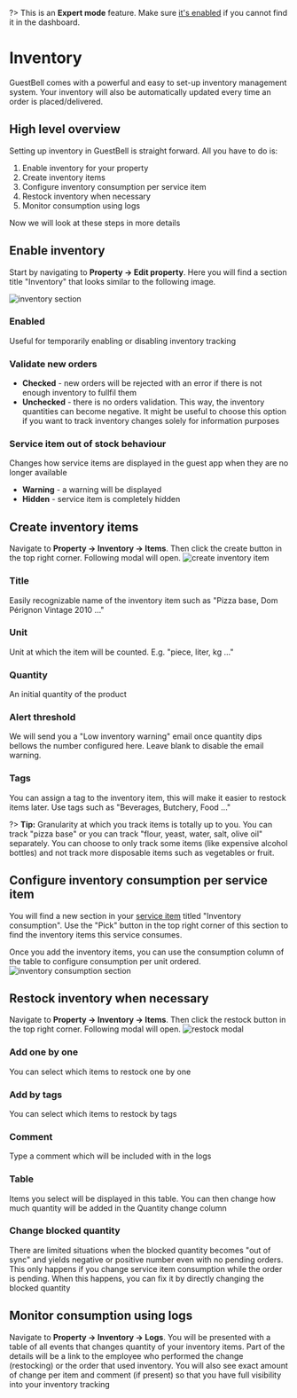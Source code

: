 ?> This is an **Expert mode** feature. Make sure [it's enabled](overview.md?id=advanced-features) if you cannot find it in the dashboard.

# Inventory

GuestBell comes with a powerful and easy to set-up inventory management system. Your inventory will also be automatically updated every time an order is placed/delivered.

## High level overview

Setting up inventory in GuestBell is straight forward. All you have to do is:

1. Enable inventory for your property
2. Create inventory items
3. Configure inventory consumption per service item
4. Restock inventory when necessary
5. Monitor consumption using logs

Now we will look at these steps in more details

## Enable inventory

Start by navigating to **Property -> Edit property**. Here you will find a section title "Inventory" that looks similar to the following image.

![inventory section](https://static.guestbell.com/img/docs/inventory/inventory-section.jpg)

### Enabled

Useful for temporarily enabling or disabling inventory tracking

### Validate new orders

- **Checked** - new orders will be rejected with an error if there is not enough inventory to fullfil them
- **Unchecked** - there is no orders validation. This way, the inventory quantities can become negative. It might be useful to choose this option if you want to track inventory changes solely for information purposes

### Service item out of stock behaviour

Changes how service items are displayed in the guest app when they are no longer available

- **Warning** - a warning will be displayed
- **Hidden** - service item is completely hidden

## Create inventory items

Navigate to **Property -> Inventory -> Items**. Then click the create button in the top right corner. Following modal will open.
![create inventory item](https://static.guestbell.com/img/docs/inventory/inventory-section.jpg)

### Title

Easily recognizable name of the inventory item such as "Pizza base, Dom Pérignon Vintage 2010 ..."

### Unit

Unit at which the item will be counted. E.g. "piece, liter, kg ..."

### Quantity

An initial quantity of the product

### Alert threshold

We will send you a "Low inventory warning" email once quantity dips bellows the number configured here. Leave blank to disable the email warning.

### Tags

You can assign a tag to the inventory item, this will make it easier to restock items later. Use tags such as "Beverages, Butchery, Food ..."

?> **Tip:** Granularity at which you track items is totally up to you. You can track "pizza base" or you can track "flour, yeast, water, salt, olive oil" separately. You can choose to only track some items (like expensive alcohol bottles) and not track more disposable items such as vegetables or fruit.

## Configure inventory consumption per service item

You will find a new section in your [service item](services.md#service-details) titled "Inventory consumption". Use the "Pick" button in the top right corner of this section to find the inventory items this service consumes.

Once you add the inventory items, you can use the consumption column of the table to configure consumption per unit ordered.
![inventory consumption section](https://static.guestbell.com/img/docs/inventory/inventory-consumption-section.jpg)

## Restock inventory when necessary

Navigate to **Property -> Inventory -> Items**. Then click the restock button in the top right corner. Following modal will open.
![restock modal](https://static.guestbell.com/img/docs/inventory/restock-modal.jpg)

### Add one by one

You can select which items to restock one by one

### Add by tags

You can select which items to restock by tags

### Comment

Type a comment which will be included with in the logs

### Table

Items you select will be displayed in this table. You can then change how much quantity will be added in the Quantity change column

### Change blocked quantity

There are limited situations when the blocked quantity becomes "out of sync" and yields negative or positive number even with no pending orders. This only happens if you change service item consumption while the order is pending. When this happens, you can fix it by directly changing the blocked quantity

## Monitor consumption using logs

Navigate to **Property -> Inventory -> Logs**. You will be presented with a table of all events that changes quantity of your inventory items. Part of the details will be a link to the employee who performed the change (restocking) or the order that used inventory. You will also see exact amount of change per item and comment (if present) so that you have full visibility into your inventory tracking

